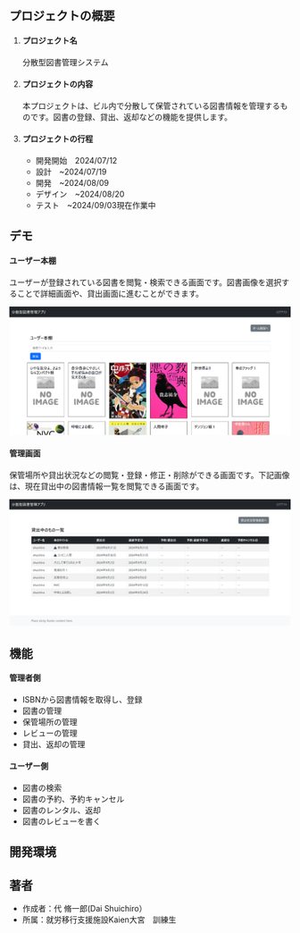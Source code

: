 ## プロジェクトの概要

1. #### プロジェクト名  
   分散型図書管理システム
2. #### プロジェクトの内容  
   本プロジェクトは、ビル内で分散して保管されている図書情報を管理するものです。図書の登録、貸出、返却などの機能を提供します。
3. #### プロジェクトの行程
   * 開発開始　2024/07/12
   * 設計　~2024/07/19
   * 開発　~2024/08/09
   * デザイン　~2024/08/20
   * テスト　~2024/09/03現在作業中
 
## デモ

#### ユーザー本棚

ユーザーが登録されている図書を閲覧・検索できる画面です。図書画像を選択することで詳細画面や、貸出画面に進むことができます。

![本棚](docs/image/bookshelf.png)

#### 管理画面

保管場所や貸出状況などの閲覧・登録・修正・削除ができる画面です。下記画像は、現在貸出中の図書情報一覧を閲覧できる画面です。

![貸出状況管理画面](docs/image/lending_management.png)

## 機能

#### 管理者側
* ISBNから図書情報を取得し、登録
* 図書の管理
* 保管場所の管理
* レビューの管理
* 貸出、返却の管理

#### ユーザー側
* 図書の検索
* 図書の予約、予約キャンセル
* 図書のレンタル、返却
* 図書のレビューを書く

## 開発環境



## 著者
 
* 作成者：代 脩一郎(Dai Shuichiro）
* 所属：就労移行支援施設Kaien大宮　訓練生
